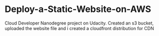 # Deploy-a-Static-Website-on-AWS
Cloud Developer Nanodegree project on Udacity. Created an s3 bucket, uploaded the website file and i created a cloudfront distribution for CDN
